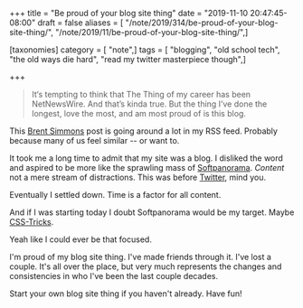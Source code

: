 +++
title = "Be proud of your blog site thing"
date = "2019-11-10 20:47:45-08:00"
draft = false
aliases = [ "/note/2019/314/be-proud-of-your-blog-site-thing/", "/note/2019/11/be-proud-of-your-blog-site-thing/",]

[taxonomies]
category = [ "note",]
tags = [ "blogging", "old school tech", "the old ways die hard", "read my twitter masterpiece though",]

+++

> It‘s tempting to think that The Thing of my career has been NetNewsWire. And that’s kinda true. But the
> thing I’ve done the longest, love the most, and am most proud of is this blog.

This [Brent Simmons][] post is going around a lot in my RSS feed. Probably because many of us feel similar --
or want to.

It took me a long time to admit that my site was a blog. I disliked the word and aspired to be more like the
sprawling mass of [Softpanorama][]. _Content_ not a mere stream of distractions. This was before [Twitter][], mind
you.

[Twitter]: https://twitter.com/search?q=seattle%20weather%20update%20from%3Abrianwisti%20&src=typed_query

Eventually I settled down. Time is a factor for all content.

And if I was starting today I doubt Softpanorama would be my target. Maybe [CSS-Tricks][].

Yeah like I could ever be that focused.

I'm proud of my blog site thing. I've made friends through it. I've lost a couple. It's all over the place,
but very much represents the changes and consistencies in who I've been the last couple decades.

Start your own blog site thing if you haven't already. Have fun!

[Brent Simmons]: https://inessential.com/
[Softpanorama]: http://softpanorama.org/
[CSS-Tricks]: https://css-tricks.com/